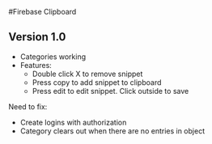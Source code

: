 #Firebase Clipboard

Version 1.0
-----
- Categories working
- Features:
  - Double click X to remove snippet
  - Press copy to add snippet to clipboard
  - Press edit to edit snippet. Click outside to save

Need to fix:
- Create logins with authorization
- Category clears out when there are no entries in object
